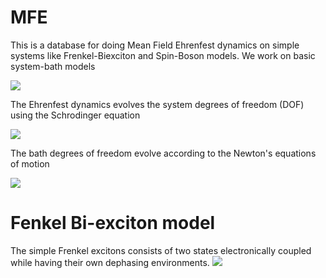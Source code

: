 # MFE
This is a database for doing Mean Field Ehrenfest dynamics on simple systems like Frenkel-Biexciton and Spin-Boson models.
We work on basic system-bath models

<img src="https://latex.codecogs.com/svg.image?\hat{\mathrm{H}}=\hat{\mathrm{H}}_{\mathrm{s}}&plus;\hat{\mathrm{H}}_{\mathrm{b}}&plus;\hat{\mathrm{H}}_{\mathrm{sb}}" />

The Ehrenfest dynamics evolves the system degrees of freedom (DOF) using the Schrodinger equation

<img src="https://latex.codecogs.com/svg.image?\hat{\mathrm{H}}=\hat{\mathrm{H}}_{\mathrm{s}}&plus;\hat{\mathrm{H}}_{\mathrm{b}}&plus;\hat{\mathrm{H}}_{\mathrm{sb}}i\hbar\frac{\partial}{\partial&space;t}|\psi_{\mathrm{s}}(t)\rangle=(\hat{\mathrm{H}}_{\mathrm{s}}&plus;\hat{\mathrm{H}}_{\mathrm{sb}}(t))|\psi_{\mathrm{s}}(t)\rangle" />

The bath degrees of freedom evolve according to the Newton's equations of motion

<img src="https://latex.codecogs.com/svg.image?\frac{\partial^2}{\partial&space;t^2}R_{\nu}^{(i)}=-\left\langle\frac{\partial\hat{H}}{\partial\hat{R}_{\nu}^{(i)}}\right\rangle" />


# Fenkel Bi-exciton model
The simple Frenkel excitons consists of two states electronically coupled while having their own dephasing environments.
<img src="https://latex.codecogs.com/svg.image?\hat{\mathrm{H}}=\varepsilon\sigma_{\mathrm{z}}&plus;\Delta\sigma_{\mathrm{z}}&plus;\sum_{i=1}^{2}\left(\frac{\hat{P}_{i,\nu}^{2}}{2}&plus;\frac{1}{2}\omega_{i,\nu}^2\hat{R}_{i,\nu}^{2}\right)&plus;\sum_{i,\nu}g_{i,\nu}\hat{R}_{i,\nu}|i\rangle\langle&space;i|" />